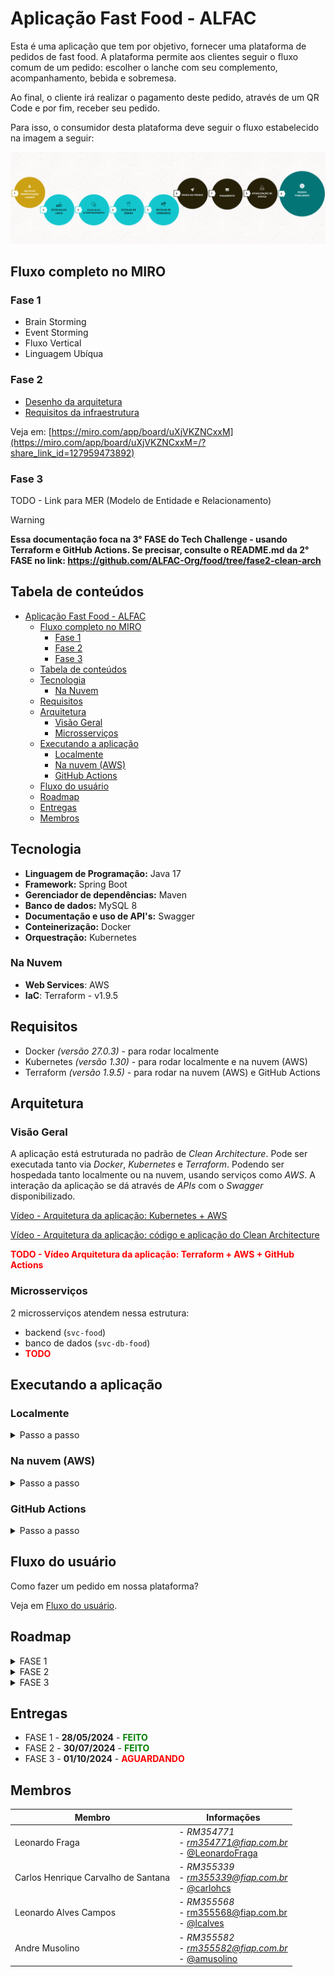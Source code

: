 # Aplicação Fast Food - ALFAC

Esta é uma aplicação que tem por objetivo, fornecer uma plataforma de pedidos de fast food. A plataforma permite aos clientes seguir o fluxo comum de um pedido: escolher o lanche com seu complemento, acompanhamento, bebida e sobremesa.

Ao final, o cliente irá realizar o pagamento deste pedido, através de um QR Code e por fim, receber seu pedido.

Para isso, o consumidor desta plataforma deve seguir o fluxo estabelecido na imagem a seguir:

![Fluxo básico da aplicação](docs/flow.png)

## Fluxo completo no MIRO

### Fase 1

- Brain Storming
- Event Storming
- Fluxo Vertical
- Linguagem Ubíqua

### Fase 2

- [Desenho da arquitetura](https://miro.com/app/board/uXjVKZNCxxM=/?moveToWidget=3458764595480615411&cot=10)
- [Requisitos da infraestrutura](https://drive.google.com/file/d/1SdsSAvb8gIy9qvau1m_bTNp2WUR5uzds/view?usp=sharing)

Veja em: [https://miro.com/app/board/uXjVKZNCxxM](https://miro.com/app/board/uXjVKZNCxxM=/?share_link_id=127959473892)

### Fase 3

TODO - Link para MER (Modelo de Entidade e Relacionamento)

> [!WARNING]  
> **Essa documentação foca na 3° FASE do Tech Challenge - usando Terraform e GitHub Actions. Se precisar, consulte o README.md da 2° FASE no link: https://github.com/ALFAC-Org/food/tree/fase2-clean-arch**

## Tabela de conteúdos

- [Aplicação Fast Food - ALFAC](#aplicação-fast-food---alfac)
  - [Fluxo completo no MIRO](#fluxo-completo-no-miro)
    - [Fase 1](#fase-1)
    - [Fase 2](#fase-2)
    - [Fase 3](#fase-3)
  - [Tabela de conteúdos](#tabela-de-conteúdos)
  - [Tecnologia](#tecnologia)
    - [Na Nuvem](#na-nuvem)
  - [Requisitos](#requisitos)
  - [Arquitetura](#arquitetura)
    - [Visão Geral](#visão-geral)
    - [Microsserviços](#microsserviços)
  - [Executando a aplicação](#executando-a-aplicação)
    - [Localmente](#localmente)
    - [Na nuvem (AWS)](#na-nuvem-aws)
    - [GitHub Actions](#github-actions)
  - [Fluxo do usuário](#fluxo-do-usuário)
  - [Roadmap](#roadmap)
  - [Entregas](#entregas)
  - [Membros](#membros)

## Tecnologia

- **Linguagem de Programação:** Java 17
- **Framework:** Spring Boot
- **Gerenciador de dependências:** Maven
- **Banco de dados:** MySQL 8
- **Documentação e uso de API's:** Swagger
- **Conteinerização:** Docker
- **Orquestração:** Kubernetes

### Na Nuvem

- **Web Services**:  AWS
- **IaC**: Terraform - v1.9.5

## Requisitos

- Docker _(versão 27.0.3)_ - para rodar localmente
- Kubernetes _(versão 1.30)_ - para rodar localmente e na nuvem (AWS)
- Terraform _(versão 1.9.5)_ - para rodar na nuvem (AWS) e GitHub Actions

## Arquitetura

### Visão Geral

A aplicação está estruturada no padrão de _Clean Architecture_. Pode ser executada tanto via _Docker_, _Kubernetes_ e _Terraform_. Podendo ser hospedada tanto localmente ou na nuvem, usando serviços como _AWS_. A interação da aplicação se dá através de _APIs_ com o _Swagger_ disponibilizado.

[Vídeo - Arquitetura da aplicação: Kubernetes + AWS](https://drive.google.com/file/d/1wuyAu3_Hne0w3iy7KY5_TZ-NDytB4kTw/view?usp=sharing)

[Vídeo - Arquitetura da aplicação: código e aplicação do Clean Architecture](https://youtu.be/H04AmyucSN0)

**<span style="color:red">TODO - Vídeo Arquitetura da aplicação: Terraform + AWS + GitHub Actions</span>**

### Microsserviços

2 microsserviços atendem nessa estrutura:

- backend (`svc-food`)
- banco de dados (`svc-db-food`)
- **<span style="color:red">TODO</span>**

## Executando a aplicação

### Localmente

<details>
  <summary>Passo a passo</summary>

No terminal, execute:

Adicione _configmaps_ e _secrets_:

```bash
kubectl apply -f food/k8s/dev/shared
```

Adicione _banco de dados_:

```bash
kubectl apply -f food/k8s/dev/db
```

Adicionando _backend_:

```bash
kubectl apply -f food/k8s/dev/backend
```

(opcional) Adicione _autoscaling_:

```bash
kubectl apply -f food/k8s/dev/autoscaling
```

</details>

### Na nuvem (AWS)

<details>
  <summary>Passo a passo</summary>

No terminal, execute:

**<span style="color:red">TODO</span>**

Adicione _banco de dados_:

**<span style="color:red">TODO</span>**

Adicionando _backend_:

**<span style="color:red">TODO</span>**

</details>

### GitHub Actions

<details>
  <summary>Passo a passo</summary>

**<span style="color:red">TODO</span>**

</details>

## Fluxo do usuário

Como fazer um pedido em nossa plataforma?

Veja em [Fluxo do usuário](./docs/FLUXO_USUARIO.md).

## Roadmap

<details>
  <summary>FASE 1</summary>

Veja em [https://github.com/ALFAC-Org/food/tree/hexagonal#roadmap](https://github.com/ALFAC-Org/food/tree/hexagonal#roadmap)

</details>

<details>
  <summary>FASE 2</summary>

Veja em [https://github.com/ALFAC-Org/food/tree/fase2-clean-arch?tab=readme-ov-file#roadmap](https://github.com/ALFAC-Org/food/tree/fase2-clean-arch?tab=readme-ov-file#roadmap)

</details>

<details>
  <summary>FASE 3</summary>

- [ ] 1. Implementar um API Gateway e um `function serverless` para `autenticar o cliente` com base no CPF.
  - [ ] 1. Integrar ao sistema de autenticação para identificar o cliente.
      1. Desenho (room): https://excalidraw.com/#room=1cf48787e8cd8028a3bd,Pb8UVcTDexZQseHv8VOFpQ
      2. Desenho (estático): https://excalidraw.com/#json=J_qszI3T0Q_ppK9SychFs,aBuXjzcOrsndQuOsvP9o4A
      
- [ ] 2. Implementar as melhores práticas de `CI/CD` para a aplicação, segregando os códigos em repositórios, por exemplo:
  - [ ] 1 repositório para o Lambda - repositório `food-serveless-function`.
  - [ ] 1 repositório para sua infra Kubernetes com Terraform - repositório `food-cloud-infra`.
  - [ ] 1 repositório para sua infra banco de dados gerenciáveis com Terraform - repositório `food-database`.
    4. 1 repositório para sua aplicação que é executada no Kubernetes - repositório `food`
- [ ] 3. Os repositórios devem fazer deploy automatizado na conta da nuvem utilizando actions. As branchs `main/master` devem ser protegidas, não permitindo commits direto. Sempre utilize `pull request`.
- [ ] 4. Melhorar a estrutura do banco de dados escolhido, documentar seguindo os padrões de modelagem de dados e justificar a escolha do banco de dados.
- [ ] 5. Você tem a liberdade para escolher qual a infra de nuvem desejar, mas terá de utilizar os serviços serverless: functions (AWS Lamba, Azure functions ou Google Functions, por exemplo), banco de dados gerenciáveis (AWS RDS, Banco de Dados do Azure ou Cloud SQL no GCP, por exemplo), sistema de autenticação (AWS Cognito, Microsoft AD ou Google Identity platform no GCP, por exemplo).

</details>

## Entregas

- FASE 1 - **28/05/2024** - **<span style="color:green">FEITO</span>**
- FASE 2 - **30/07/2024** - **<span style="color:green">FEITO</span>**
- FASE 3 - **01/10/2024** - **<span style="color:red">AGUARDANDO</span>**

## Membros

|Membro| Informações |
|--|--|
| Leonardo Fraga | - *RM354771* <br />- *[rm354771@fiap.com.br](mailto:rm354771@fiap.com.br)* <br />- [@LeonardoFraga](https://github.com/LeonardoFraga) |
| Carlos Henrique Carvalho de Santana | - *RM355339* <br />-  *[rm355339@fiap.com.br](mailto:rm355339@fiap.com.br)* <br />- [@carlohcs](https://github.com/carlohcs) |
| Leonardo Alves Campos | - *RM355568* <br />- [rm355568@fiap.com.br](mailto:rm355568@fiap.com.br) <br />- [@lcalves](https://github.com/lcalves) |
| Andre Musolino | -  *RM355582* <br />- *[rm355582@fiap.com.br](mailto:rm355582@fiap.com.br)* <br />- [@amusolino](https://github.com/amusolino) |
